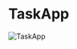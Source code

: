 # TaskApp

![TaskApp](https://github.com/user-attachments/assets/70d725a7-f742-4fab-b301-31a3f1e8656a)
